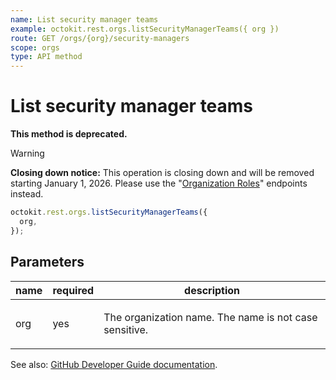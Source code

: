 ```yaml
---
name: List security manager teams
example: octokit.rest.orgs.listSecurityManagerTeams({ org })
route: GET /orgs/{org}/security-managers
scope: orgs
type: API method
---
```


# List security manager teams

**This method is deprecated.**

> [!WARNING]
> **Closing down notice:** This operation is closing down and will be removed starting January 1, 2026. Please use the "[Organization Roles](https://docs.github.com/rest/orgs/organization-roles)" endpoints instead.

```js
octokit.rest.orgs.listSecurityManagerTeams({
  org,
});
```

## Parameters

<table>
  <thead>
    <tr>
      <th>name</th>
      <th>required</th>
      <th>description</th>
    </tr>
  </thead>
  <tbody>
    <tr><td>org</td><td>yes</td><td>

The organization name. The name is not case sensitive.

</td></tr>
  </tbody>
</table>

See also: [GitHub Developer Guide documentation](https://docs.github.com/rest/orgs/security-managers#list-security-manager-teams).
